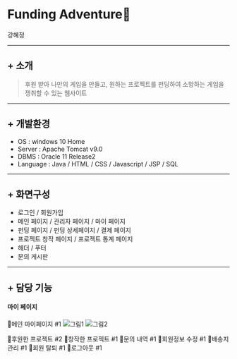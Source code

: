 Funding Adventure💫
====================
강혜정

--------------
## + 소개
> 후원 받아 나만의 게임을 만들고,
> 원하는 프로젝트를 펀딩하여 소망하는 게임을 쟁취할 수 있는 웹사이트

-------------
## + 개발환경
* OS : windows 10 Home
* Server : Apache Tomcat v9.0
* DBMS : Oracle 11 Release2
* Language : Java / HTML / CSS / Javascript / JSP / SQL

-------------
## + 화면구성
* 로그인 / 회원가입
* 메인 페이지 / 관리자 페이지 / 마이 페이지
* 펀딩 페이지 / 펀딩 상세페이지 / 결제 페이지
* 프로젝트 창작 페이지 / 프로젝트 통계 페이지
* 헤더 / 푸터
* 문의 게시판

------------
## + 담당 기능
#### 마이 페이지

💎메인 마이페이지 #1
![그림1](https://user-images.githubusercontent.com/90167498/147258102-b7e216aa-36fa-4156-b68c-b3bd681957a2.png)
![그림2](https://user-images.githubusercontent.com/90167498/147258115-f920ceaa-c11b-47fc-b152-fc7301e50e7c.png)

💎후원한 프로젝트 #2
💎창작한 프로젝트 #1
💎문의 내역 #1
💎회원정보 수정 #1
💎배송지 관리 #1
💎회원 탈퇴 #1
💎로그아웃 #1

